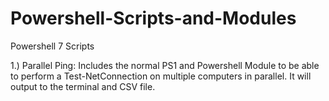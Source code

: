 # Powershell-Scripts-and-Modules
Powershell 7 Scripts


1.) Parallel Ping: Includes the normal PS1 and Powershell Module to be able to perform a Test-NetConnection on multiple computers in parallel. It will output to the terminal and CSV file.
